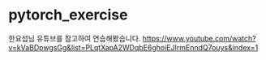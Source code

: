 # pytorch_exercise

한요섭님 유튜브를 참고하여 연습해봤습니다.
https://www.youtube.com/watch?v=kVaBDpwgsGg&list=PLqtXapA2WDqbE6ghoiEJIrmEnndQ7ouys&index=1
